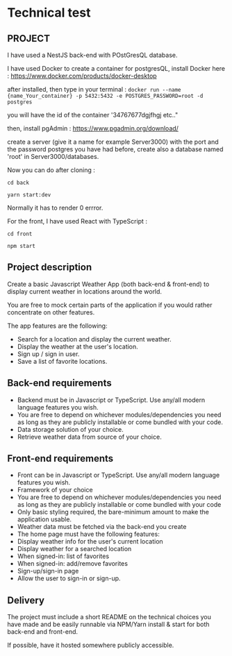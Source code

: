 # Technical test

## PROJECT

I have used a NestJS back-end with POstGresQL database.

I have used Docker to create a container for postgresQL, install Docker here : https://www.docker.com/products/docker-desktop

after installed, then type in your terminal :
`docker run --name {name_Your_container} -p 5432:5432 -e POSTGRES_PASSWORD=root -d postgres`

you will have the id of the container '34767677dgjfhgj etc.."

then, install pgAdmin : https://www.pgadmin.org/download/

create a server (give it a name for example Server3000) with the port and the password postgres you have had before, create also a database named 'root' in Server3000/databases.

Now you can do after cloning :

`cd back`

`yarn start:dev`

Normally it has to render 0 errror.

For the front, I have used React with TypeScript :

`cd front`

`npm start`

## Project description

Create a basic Javascript Weather App (both back-end & front-end) to display current weather in locations around the world.

You are free to mock certain parts of the application if you would rather concentrate on other features.

The app features are the following:

- Search for a location and display the current weather.
- Display the weather at the user's location.
- Sign up / sign in user.
- Save a list of favorite locations.

## Back-end requirements

- Backend must be in Javascript or TypeScript. Use any/all modern language features you wish.
- You are free to depend on whichever modules/dependencies you need as long as they are publicly installable or come bundled with your code.
- Data storage solution of your choice.
- Retrieve weather data from source of your choice.

## Front-end requirements

- Front can be in Javascript or TypeScript. Use any/all modern language features you wish.
- Framework of your choice
- You are free to depend on whichever modules/dependencies you need as long as they are publicly installable or come bundled with your code
- Only basic styling required, the bare-minimum amount to make the application usable.
- Weather data must be fetched via the back-end you create
- The home page must have the following features:
- Display weather info for the user's current location
- Display weather for a searched location
- When signed-in: list of favorites
- When signed-in: add/remove favorites
- Sign-up/sign-in page
- Allow the user to sign-in or sign-up.

## Delivery

The project must include a short README on the technical choices you have made and be easily runnable via NPM/Yarn install & start for both back-end and front-end.

If possible, have it hosted somewhere publicly accessible.
